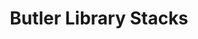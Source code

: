 ---
pid: '26'
_date: circa 1934-1939
derivativo_link: https://derivativo-2.library.columbia.edu/iiif/2/ldpd:341004/
dlc_link: https://dlc.library.columbia.edu/catalog/cul:cvdncjsxzx
format: photographs
iiif_json: https://derivativo-2.library.columbia.edu/iiif/2/ldpd:341004/info.json
name: 
native_jpg: https://derivativo-2.library.columbia.edu/iiif/2/ldpd:341004/full/!768,768/0/native.jpg
shelf_location: Box no. Box 162, Folder no. Folder 14 (Buildings & Grounds - Morningside
  - Butler Library, Interior), Historical Photograph Collection
subjects: Academic libraries; New York (N.Y.); Butler Library
summary: Main transverse stack aisle showing continuous beam less ceiling and tile
  covered floor, ca. 1930s.
title: Butler Library Stacks
permalink: /photos/26/
layout: photo-page
---